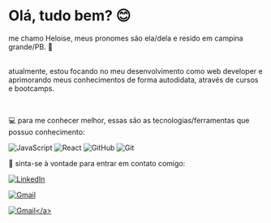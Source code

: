 <h1>Olá, tudo bem? 😊</h1>

<p>me chamo Heloise, meus pronomes são ela/dela e resido em campina grande/PB. 📍

<br>atualmente, estou focando no meu desenvolvimento como web developer e aprimorando meus conhecimentos de forma autodidata, através de cursos e bootcamps.

​

💻 para me conhecer melhor, essas são as tecnologias/ferramentas que possuo conhecimento:

![JavaScript](https://img.shields.io/badge/javascript-%23323330.svg?style=for-the-badge&logo=javascript&logoColor=%23F7DF1E)
![React](https://img.shields.io/badge/react-%2320232a.svg?style=for-the-badge&logo=react&logoColor=%2361DAFB)
![GitHub](https://img.shields.io/badge/github-%23121011.svg?style=for-the-badge&logo=github&logoColor=white)
![Git](https://img.shields.io/badge/git-%23F05033.svg?style=for-the-badge&logo=git&logoColor=white)
​

💌 sinta-se à vontade para entrar em contato comigo:

<a href="https://www.linkedin.com/in/heloise-pontes-de-macedo-8339a5133/">![LinkedIn](https://img.shields.io/badge/linkedin-%230077B5.svg?style=for-the-badge&logo=linkedin&logoColor=white)</a>

<a href="mailto: heloisepontes@gmail.com">![Gmail](https://img.shields.io/badge/Microsoft_Outlook-0078D4?style=for-the-badge&logo=microsoft-outlook&logoColor=white)</a>

  
<a href="mailto: heloisepontes@gmail.com">![Gmail]([https://img.shields.io/badge/Microsoft_Outlook-0078D4?style=for-the-badge&logo=microsoft-outlook&logoColor=white](https://img.shields.io/badge/-GMAIL-blue))</a>
  

